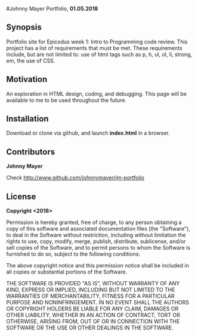 #Johnny Mayer Portfolio, __01.05.2018__

## Synopsis

Portfolio site for Epicodus week 1: Intro to Programming code review.  This project has a list of requirements that must be met.  These requirements include, but are not limited to: use of html tags such as p, h, ul, ol, li, strong, em, the use of CSS.

## Motivation

An exploration in HTML design, coding, and debugging.  This page will be available to me to be used throughout the future.

## Installation

Download or clone via github, and launch **index.html** in a browser.

## Contributors

**Johnny Mayer**

Check http://www.github.com/johnnymayer/jm-portfolio

## License

**__Copyright <2018> <JOHNNY MAYER>__**

Permission is hereby granted, free of charge, to any person obtaining a copy of this software and associated documentation files (the "Software"), to deal in the Software without restriction, including without limitation the rights to use, copy, modify, merge, publish, distribute, sublicense, and/or sell copies of the Software, and to permit persons to whom the Software is furnished to do so, subject to the following conditions:

The above copyright notice and this permission notice shall be included in all copies or substantial portions of the Software.

THE SOFTWARE IS PROVIDED "AS IS", WITHOUT WARRANTY OF ANY KIND, EXPRESS OR IMPLIED, INCLUDING BUT NOT LIMITED TO THE WARRANTIES OF MERCHANTABILITY, FITNESS FOR A PARTICULAR PURPOSE AND NONINFRINGEMENT. IN NO EVENT SHALL THE AUTHORS OR COPYRIGHT HOLDERS BE LIABLE FOR ANY CLAIM, DAMAGES OR OTHER LIABILITY, WHETHER IN AN ACTION OF CONTRACT, TORT OR OTHERWISE, ARISING FROM, OUT OF OR IN CONNECTION WITH THE SOFTWARE OR THE USE OR OTHER DEALINGS IN THE SOFTWARE.
